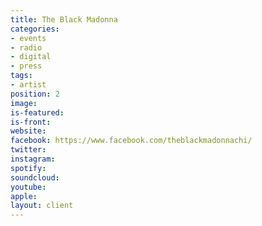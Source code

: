 ```yaml
---
title: The Black Madonna
categories:
- events
- radio
- digital
- press
tags:
- artist
position: 2
image: 
is-featured: 
is-front: 
website: 
facebook: https://www.facebook.com/theblackmadonnachi/
twitter: 
instagram: 
spotify: 
soundcloud: 
youtube: 
apple: 
layout: client
---
```


